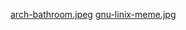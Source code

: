 [arch-bathroom.jpeg](https://www.meyerperin.com/images/arch-bathroom.jpeg)
[gnu-linix-meme.jpg](https://external-content.duckduckgo.com/iu/?u=https%3A%2F%2Fimg.devrant.com%2Fdevrant%2Frant%2Fr_1578772_VbG6J.jpg&f=1&nofb=1&ipt=31f57c83f81120b8cff6bf098b1d2186540212d97d53dc8796ceeaeb6bdd431c)
